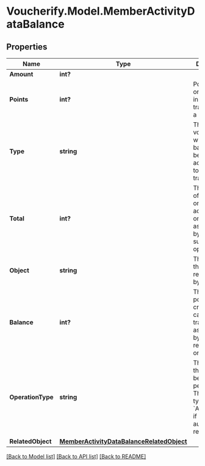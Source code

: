 # Voucherify.Model.MemberActivityDataBalance

## Properties

Name | Type | Description | Notes
------------ | ------------- | ------------- | -------------
**Amount** | **int?** |  | [optional] 
**Points** | **int?** | Points added or subtracted in the transaction of a loyalty card. | [optional] 
**Type** | **string** | The type of voucher whose balance is being adjusted due to the transaction. | [optional] 
**Total** | **int?** | The number of all points or credits accumulated on the card as affected by add or subtract operations. | [optional] 
**Object** | **string** | The type of the object represented by the JSON. | [optional] 
**Balance** | **int?** | The available points or credits on the card after the transaction as affected by redemption or rollback. | [optional] 
**OperationType** | **string** | The type of the operation being performed. The operation type is &#x60;AUTOMATIC&#x60; if it is an automatic redemption. | [optional] 
**RelatedObject** | [**MemberActivityDataBalanceRelatedObject**](MemberActivityDataBalanceRelatedObject.md) |  | [optional] 

[[Back to Model list]](../README.md#documentation-for-models) [[Back to API list]](../README.md#documentation-for-api-endpoints) [[Back to README]](../README.md)

